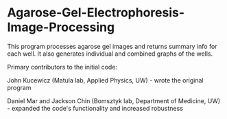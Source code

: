 # Agarose-Gel-Electrophoresis-Image-Processing
This program processes agarose gel images and returns summary info for each well. It also generates individual and combined graphs of the wells.

Primary contributors to the initial code:

John Kucewicz (Matula lab, Applied Physics, UW) - wrote the original program

Daniel Mar and Jackson Chin (Bomsztyk lab, Department of Medicine, UW) - expanded the code's functionality and increased robustness
